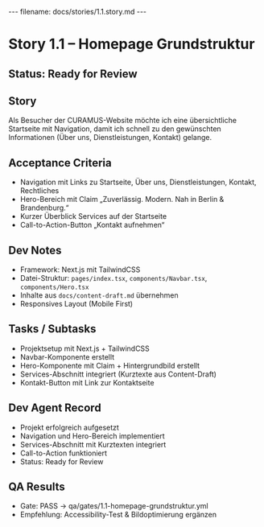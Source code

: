 --- filename: docs/stories/1.1.story.md ---

# Story 1.1 – Homepage Grundstruktur

## Status: Ready for Review

## Story

Als Besucher der CURAMUS-Website
möchte ich eine übersichtliche Startseite mit Navigation,
damit ich schnell zu den gewünschten Informationen (Über uns, Dienstleistungen, Kontakt) gelange.

## Acceptance Criteria

* Navigation mit Links zu Startseite, Über uns, Dienstleistungen, Kontakt, Rechtliches
* Hero-Bereich mit Claim „Zuverlässig. Modern. Nah in Berlin & Brandenburg.“
* Kurzer Überblick Services auf der Startseite
* Call-to-Action-Button „Kontakt aufnehmen“

## Dev Notes

* Framework: Next.js mit TailwindCSS
* Datei-Struktur: `pages/index.tsx`, `components/Navbar.tsx`, `components/Hero.tsx`
* Inhalte aus `docs/content-draft.md` übernehmen
* Responsives Layout (Mobile First)

## Tasks / Subtasks

* Projektsetup mit Next.js + TailwindCSS
* Navbar-Komponente erstellt
* Hero-Komponente mit Claim + Hintergrundbild erstellt
* Services-Abschnitt integriert (Kurztexte aus Content-Draft)
* Kontakt-Button mit Link zur Kontaktseite

## Dev Agent Record

* Projekt erfolgreich aufgesetzt
* Navigation und Hero-Bereich implementiert
* Services-Abschnitt mit Kurztexten integriert
* Call-to-Action funktioniert
* Status: Ready for Review

## QA Results

* Gate: PASS → qa/gates/1.1-homepage-grundstruktur.yml
* Empfehlung: Accessibility-Test & Bildoptimierung ergänzen

